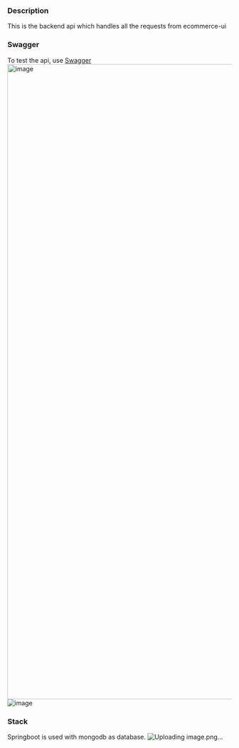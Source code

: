 ### Description
This is the backend api which handles all the requests from ecommerce-ui

### Swagger
To test the api, use [Swagger](https://ecommerce-rest.onrender.com/swagger-ui/index.html)
<img width="1425" alt="image" src="https://github.com/HarryIsCodingg/Ecommerce-rest/assets/93735475/e0769917-ee39-4bdc-958e-5640f8a0ae12">
![image](https://github.com/HarryIsCodingg/Ecommerce-rest/assets/93735475/94b787e4-848e-47f6-93da-8ee966285e1d)

### Stack
Springboot is used with mongodb as database. 
![Uploading image.png…]()
